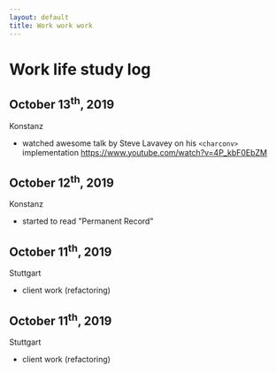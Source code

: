 ```yaml
---
layout: default
title: Work work work
---
```


# Work life study log

## October 13<sup>th</sup>, 2019
Konstanz
- watched awesome talk by Steve Lavavey on his `<charconv>` implementation https://www.youtube.com/watch?v=4P_kbF0EbZM

## October 12<sup>th</sup>, 2019
Konstanz
- started to read "Permanent Record"

## October 11<sup>th</sup>, 2019
Stuttgart
- client work (refactoring)

## October 11<sup>th</sup>, 2019
Stuttgart
- client work (refactoring)
